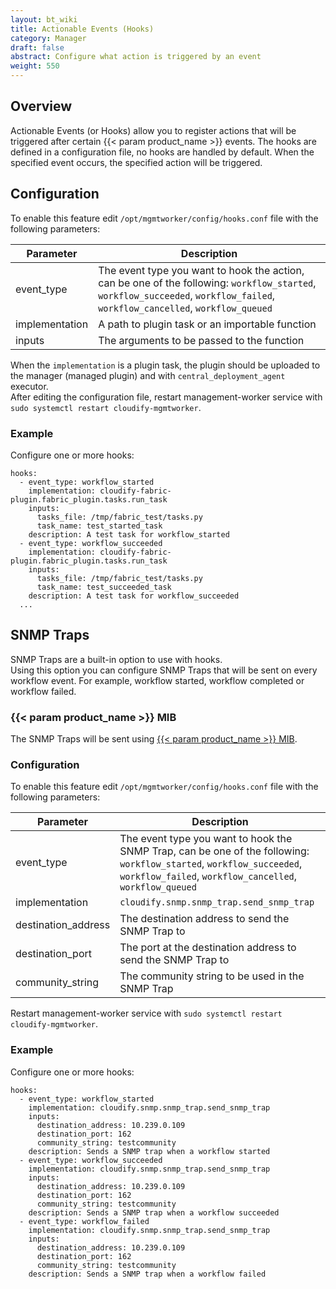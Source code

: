 ```yaml
---
layout: bt_wiki
title: Actionable Events (Hooks)
category: Manager
draft: false
abstract: Configure what action is triggered by an event
weight: 550
---
```

## Overview
Actionable Events (or Hooks) allow you to register actions that will be triggered after certain {{< param product_name >}} events.
The hooks are defined in a configuration file, no hooks are handled by default.
When the specified event occurs, the specified action will be triggered.

## Configuration
To enable this feature edit `/opt/mgmtworker/config/hooks.conf` file with the following parameters:

 Parameter | Description |
---------|---------|
 event_type | The event type you want to hook the action, can be one of the following: `workflow_started`, `workflow_succeeded`, `workflow_failed`, `workflow_cancelled`, `workflow_queued` |
 implementation | A path to plugin task or an importable function |
 inputs | The arguments to be passed to the function |

When the `implementation` is a plugin task, the plugin should be uploaded to the manager (managed plugin) and with `central_deployment_agent` executor.<br/>
After editing the configuration file, restart management-worker service with `sudo systemctl restart cloudify-mgmtworker`.

### Example

Configure one or more hooks:

```
hooks:
  - event_type: workflow_started
    implementation: cloudify-fabric-plugin.fabric_plugin.tasks.run_task
    inputs:
      tasks_file: /tmp/fabric_test/tasks.py
      task_name: test_started_task
    description: A test task for workflow_started
  - event_type: workflow_succeeded
    implementation: cloudify-fabric-plugin.fabric_plugin.tasks.run_task
    inputs:
      tasks_file: /tmp/fabric_test/tasks.py
      task_name: test_succeeded_task
    description: A test task for workflow_succeeded
  ...
```


## SNMP Traps
SNMP Traps are a built-in option to use with hooks. <br/>
Using this option you can configure SNMP Traps that will be sent on every workflow event. For example, workflow started, workflow completed or workflow failed.

### {{< param product_name >}} MIB

The SNMP Traps will be sent using [{{< param product_name >}} MIB](https://github.com/cloudify-cosmo/cloudify-common/blob/master/cloudify/snmp/CLOUDIFY-MIB.mib).

### Configuration

To enable this feature edit `/opt/mgmtworker/config/hooks.conf` file with the following parameters:


 Parameter | Description |
---------|---------|
 event_type | The event type you want to hook the SNMP Trap, can be one of the following: `workflow_started`, `workflow_succeeded`, `workflow_failed`, `workflow_cancelled`, `workflow_queued` |
 implementation | `cloudify.snmp.snmp_trap.send_snmp_trap` |
 destination_address | The destination address to send the SNMP Trap to |
 destination_port | The port at the destination address to send the SNMP Trap to |
 community_string | The community string to be used in the SNMP Trap


Restart management-worker service with `sudo systemctl restart cloudify-mgmtworker`.


### Example

Configure one or more hooks:


```
hooks:
  - event_type: workflow_started
    implementation: cloudify.snmp.snmp_trap.send_snmp_trap
    inputs:
      destination_address: 10.239.0.109
      destination_port: 162
      community_string: testcommunity
    description: Sends a SNMP trap when a workflow started
  - event_type: workflow_succeeded
    implementation: cloudify.snmp.snmp_trap.send_snmp_trap
    inputs:
      destination_address: 10.239.0.109
      destination_port: 162
      community_string: testcommunity
    description: Sends a SNMP trap when a workflow succeeded
  - event_type: workflow_failed
    implementation: cloudify.snmp.snmp_trap.send_snmp_trap
    inputs:
      destination_address: 10.239.0.109
      destination_port: 162
      community_string: testcommunity
    description: Sends a SNMP trap when a workflow failed

```
